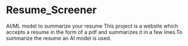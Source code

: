 # Resume_Screener
AI/ML model to summarize your resume
This project is a website which accepts a resume in the form of a pdf and summarizes it in a few lines.To summarize the resume an AI model is used.
